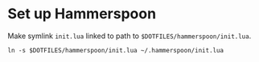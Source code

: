 # Set up Hammerspoon

Make symlink `init.lua` linked to path to `$DOTFILES/hammerspoon/init.lua`.

```shell
ln -s $DOTFILES/hammerspoon/init.lua ~/.hammerspoon/init.lua
```

